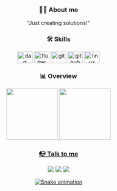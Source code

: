 <div align="center">
  <h3>🫱🏻 About me</h3>
    <p>"Just creating solutions!"</p>
</div>

<div align="center">
  <h3>🛠 Skills</h3>
    <img align="center" alt="dart" height="30" width="40" src="https://cdn.jsdelivr.net/gh/devicons/devicon/icons/dart/dart-original.svg">
    <img align="center" alt="flutter" height="30" width="40" src="https://cdn.jsdelivr.net/gh/devicons/devicon/icons/flutter/flutter-original.svg">
    <img align="center" alt="git" height="30" width="40" src="https://cdn.jsdelivr.net/gh/devicons/devicon/icons/git/git-original.svg">
    <img align="center" alt="github" height="30" width="40" src="https://cdn.jsdelivr.net/gh/devicons/devicon/icons/github/github-original.svg">
    <img align="center" alt="linux" height="30" width="40" src="https://cdn.jsdelivr.net/gh/devicons/devicon/icons/linux/linux-original.svg">
</div>

<div align="center">
  <h3>📊 Overview</h3>
    <a href="https://github.com/ogabrielctt">
     <img height="135em" src="https://github-readme-stats.vercel.app/api?username=ogabrielctt&show_icons=true&theme=gruvbox&include_all_commits=true&count_private=true"/>
      <img height="135em" src="https://github-readme-stats.vercel.app/api/top-langs/?username=ogabrielctt&layout=compact&langs_count=7&theme=gruvbox"/>
</div>

<div align="center"> 
  <h3>📭 Talk to me</h3>
  <a href = "mailto:contategabrielctt@gmail.com"><img src="https://img.shields.io/badge/-Gmail-%23333?style=for-the-badge&logo=gmail&logoColor=white" target="_blank"></a>
  <a href="https://www.linkedin.com/in/ogabrielctt/" target="_blank"><img src="https://img.shields.io/badge/-LinkedIn-%230077B5?style=for-the-badge&logo=linkedin&logoColor=white" target="_blank"></a>
   <a href="" target="_blank"><img src="https://img.shields.io/badge/Discord-7289DA?style=for-the-badge&logo=discord&logoColor=white" target="_blank"</a> 
</div>

<div align="center">

  ![Snake animation](https://github.com/ogabrielctt/ogabrielctt/blob/output/github-contribution-grid-snake.svg)

</div>
